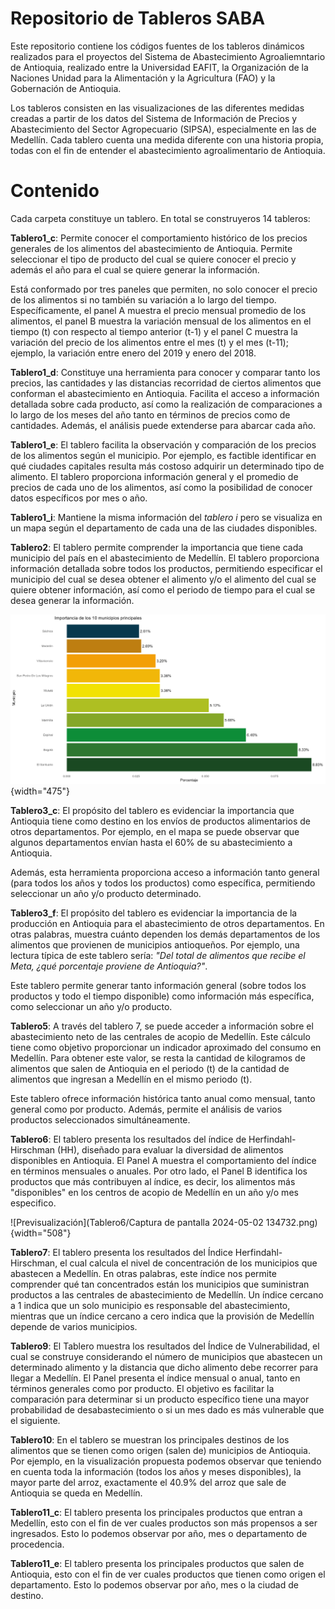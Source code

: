 # Repositorio de Tableros SABA

Este repositorio contiene los códigos fuentes de los tableros dinámicos realizados para el proyectos del Sistema de Abastecimiento Agroaliemntario de Antioquia, realizado entre la Universidad EAFIT, la Organización de la Naciones Unidad para la Alimentación y la Agricultura (FAO) y la Gobernación de Antioquia.

Los tableros consisten en las visualizaciones de las diferentes medidas creadas a partir de los datos del Sistema de Información de Precios y Abastecimiento del Sector Agropecuario (SIPSA), especialmente en las de Medellín. Cada tablero cuenta una medida diferente con una historia propia, todas con el fin de entender el abastecimiento agroalimentario de Antioquia.

# Contenido

Cada carpeta constituye un tablero. En total se construyeros 14 tableros:

**Tablero1_c**: Permite conocer el comportamiento histórico de los precios generales de los alimentos del abastecimiento de Antioquia. Permite seleccionar el tipo de producto del cual se quiere conocer el precio y además el año para el cual se quiere generar la información.

Está conformado por tres paneles que permiten, no solo conocer el precio de los alimentos si no también su variación a lo largo del tiempo. Específicamente, el panel A muestra el precio mensual promedio de los alimentos, el panel B muestra la variación mensual de los alimentos en el tiempo (t) con respecto al tiempo anterior (t-1) y el panel C muestra la variación del precio de los alimentos entre el mes (t) y el mes (t-11); ejemplo, la variación entre enero del 2019 y enero del 2018.

**Tablero1_d**: Constituye una herramienta para conocer y comparar tanto los precios, las cantidades y las distancias recorridad de ciertos alimentos que conforman el abastecimiento en Antioquia. Facilita el acceso a información detallada sobre cada producto, así como la realización de comparaciones a lo largo de los meses del año tanto en términos de precios como de cantidades. Además, el análisis puede extenderse para abarcar cada año.

**Tablero1_e**: El tablero facilita la observación y comparación de los precios de los alimentos según el municipio. Por ejemplo, es factible identificar en qué ciudades capitales resulta más costoso adquirir un determinado tipo de alimento. El tablero proporciona información general y el promedio de precios de cada uno de los alimentos, así como la posibilidad de conocer datos específicos por mes o año.

**Tablero1_i**: Mantiene la misma información del *tablero i* pero se visualiza en un mapa según el departamento de cada una de las ciudades disponibles.

**Tablero2**: El tablero permite comprender la importancia que tiene cada municipio del país en el abastecimiento de Medellín. El tablero proporciona información detallada sobre todos los productos, permitiendo especificar el municipio del cual se desea obtener el alimento y/o el alimento del cual se quiere obtener información, así como el periodo de tiempo para el cual se desea generar la información.

![Previsualización](Tablero_2/grafica_principales_municipios_traen_2024-05-02.png){width="475"}

**Tablero3_c**: El propósito del tablero es evidenciar la importancia que Antioquia tiene como destino en los envíos de productos alimentarios de otros departamentos. Por ejemplo, en el mapa se puede observar que algunos departamentos envían hasta el 60% de su abastecimiento a Antioquia.

Además, esta herramienta proporciona acceso a información tanto general (para todos los años y todos los productos) como específica, permitiendo seleccionar un año y/o producto determinado.

**Tablero3_f**: El propósito del tablero es evidenciar la importancia de la producción en Antioquia para el abastecimiento de otros departamentos. En otras palabras, muestra cuánto dependen los demás departamentos de los alimentos que provienen de municipios antioqueños. Por ejemplo, una lectura típica de este tablero sería: *"Del total de alimentos que recibe el Meta, ¿qué porcentaje proviene de Antioquia?"*.

Este tablero permite generar tanto información general (sobre todos los productos y todo el tiempo disponible) como información más específica, como seleccionar un año y/o producto.

**Tablero5**: A través del tablero 7, se puede acceder a información sobre el abastecimiento neto de las centrales de acopio de Medellín. Este cálculo tiene como objetivo proporcionar un indicador aproximado del consumo en Medellín. Para obtener este valor, se resta la cantidad de kilogramos de alimentos que salen de Antioquia en el periodo (t) de la cantidad de alimentos que ingresan a Medellín en el mismo periodo (t).

Este tablero ofrece información histórica tanto anual como mensual, tanto general como por producto. Además, permite el análisis de varios productos seleccionados simultáneamente.

**Tablero6**: El tablero presenta los resultados del índice de Herfindahl-Hirschman (HH), diseñado para evaluar la diversidad de alimentos disponibles en Antioquia. El Panel A muestra el comportamiento del índice en términos mensuales o anuales. Por otro lado, el Panel B identifica los productos que más contribuyen al índice, es decir, los alimentos más "disponibles" en los centros de acopio de Medellín en un año y/o mes especifico.

![Previsualización](Tablero6/Captura de pantalla 2024-05-02 134732.png){width="508"}

**Tablero7**: El tablero presenta los resultados del Índice Herfindahl-Hirschman, el cual calcula el nivel de concentración de los municipios que abastecen a Medellín. En otras palabras, este índice nos permite comprender qué tan concentrados están los municipios que suministran productos a las centrales de abastecimiento de Medellín. Un índice cercano a 1 indica que un solo municipio es responsable del abastecimiento, mientras que un índice cercano a cero indica que la provisión de Medellín depende de varios municipios.

**Tablero9**: El Tablero muestra los resultados del Índice de Vulnerabilidad, el cual se construye considerando el número de municipios que abastecen un determinado alimento y la distancia que dicho alimento debe recorrer para llegar a Medellín. El Panel presenta el índice mensual o anual, tanto en términos generales como por producto. El objetivo es facilitar la comparación para determinar si un producto específico tiene una mayor probabilidad de desabastecimiento o si un mes dado es más vulnerable que el siguiente.

**Tablero10**: En el tablero se muestran los principales destinos de los alimentos que se tienen como origen (salen de) municipios de Antioquia. Por ejemplo, en la visualización propuesta podemos observar que teniendo en cuenta toda la información (todos los años y meses disponibles), la mayor parte del arroz, exactamente el 40.9% del arroz que sale de Antioquia se queda en Medellín.

**Tablero11_c**: El tablero presenta los principales productos que entran a Medellín, esto con el fin de ver cuales productos son más propensos a ser ingresados. Esto lo podemos observar por año, mes o departamento de procedencia.

**Tablero11_e**: El tablero presenta los principales productos que salen de Antioquia, esto con el fin de ver cuales productos que tienen como origen el departamento. Esto lo podemos observar por año, mes o la ciudad de destino.

